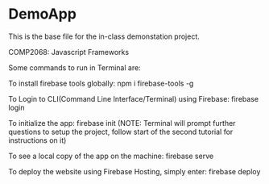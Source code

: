 # DemoApp

This is the base file for the in-class demonstation project.

COMP2068: Javascript Frameworks

 Some commands to run in Terminal are:
 
 To install firebase tools globally: npm i firebase-tools -g
 
 To Login to CLI(Command Line Interface/Terminal) using Firebase: firebase login
 
 To initialize the app: firebase init (NOTE: Terminal will prompt further questions to setup the project, follow start of the second tutorial for instructions on it)
 
 To see a local copy of the app on the machine: firebase serve
 
 To deploy the website using Firebase Hosting, simply enter: firebase deploy
